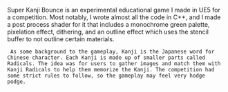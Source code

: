 Super Kanji Bounce is an experimental educational game I made in UE5 for a competition. Most notably, I wrote almost all the code in C++, and I made a post process shader for it that includes a monochrome green palette, pixelation effect, dithering, and an outline effect which uses the stencil buffer to not outline certain materials.

	 As some background to the gameplay, Kanji is the Japanese word for Chinese character. Each Kanji is made up of smaller parts called Radicals. The idea was for users to gather images and match them with Kanji Radicals to help them memorize the Kanji. The competition had some strict rules to follow, so the gameplay may feel very hodge podge.
